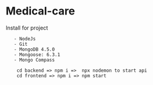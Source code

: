 # Medical-care

Install for project

       - NodeJs
       - Git
       - MongoDB 4.5.0
       - Mongoose: 6.3.1
       - Mongo Compass
        
        cd backend => npm i =>  npx nodemon to start api
        cd frontend => npm i => npm start
